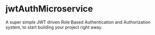 # jwtAuthMicroservice
A super simple JWT driven Role Based Authentication and Authorization system, to start building your project right away.
